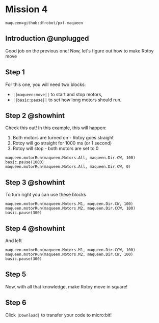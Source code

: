 # Mission 4
```package
maqueen=github:dfrobot/pxt-maqueen
```

## Introduction @unplugged

Good job on the previous one! Now, let's figure out how to make Rotoy move

## Step 1

For this one, you will need two blocks:
- ``||maqueen:move||`` to start and stop motors,
- ``||basic:pause||`` to set how long motors should run.

## Step 2 @showhint

Check this out! In this example, this will happen:
1. Both motors are turned on - Rotoy goes straight
2. Rotoy will go straight for 1000 ms (or 1 second)
3. Rotoy will stop - both motors are set to 0

```blocks
maqueen.motorRun(maqueen.Motors.All, maqueen.Dir.CW, 100)
basic.pause(1000)
maqueen.motorRun(maqueen.Motors.All, maqueen.Dir.CW, 0)
```

## Step 3 @showhint

To turn right you can use these blocks

```blocks
maqueen.motorRun(maqueen.Motors.M1, maqueen.Dir.CW, 100)
maqueen.motorRun(maqueen.Motors.M2, maqueen.Dir.CCW, 100)
basic.pause(300)
```

## Step 4 @showhint

And left

```blocks
maqueen.motorRun(maqueen.Motors.M1, maqueen.Dir.CCW, 100)
maqueen.motorRun(maqueen.Motors.M2, maqueen.Dir.CW, 100)
basic.pause(300)
```

## Step 5

Now, with all that knowledge, make Rotoy move in square!

## Step 6

Click ``|Download|`` to transfer your code to micro:bit!